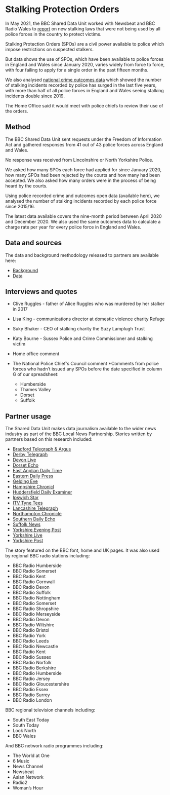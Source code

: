 # Stalking Protection Orders

In May 2021, the BBC Shared Data Unit worked with Newsbeat and BBC Radio Wales to [report](https://www.bbc.co.uk/news/uk-57384615) on new stalking laws that were not being used by all police forces in the country to protect victims. 

Stalking Protection Orders (SPOs) are a civil power available to police which impose restrictions on suspected stalkers. 

But data shows the use of SPOs, which have been available to police forces in England and Wales since January 2020, varies widely from force to force, with four failing to apply for a single order in the past fifteen months. 

We also analysed [national crime outcomes data](https://www.gov.uk/government/statistics/police-recorded-crime-open-data-tables) which showed the number of stalking incidents recorded by police has surged in the last five years, with more than half of all police forces in England and Wales seeing stalking incidents double since 2019.

The Home Office said it would meet with police chiefs to review their use of the orders.


## Method

The BBC Shared Data Unit sent requests under the Freedom of Information Act and gathered responses from 41 out of 43 police forces across England and Wales.

No response was received from Lincolnshire or North Yorkshire Police.

We asked how many SPOs each force had applied for since January 2020, how many SPOs had been rejected by the courts and how many had been accepted. We also asked how many orders were in the process of being heard by the courts.

Using police recorded crime and outcomes open data (available here), we analysed the number of stalking incidents recorded by each police force since 2015/16. 

The latest data available covers the nine-month period between April 2020 and December 2020. We also used the same outcomes data to calculate a charge rate per year for every police force in England and Wales.

## Data and sources

The data and background methodology released to partners are available here:

* [Background](https://docs.google.com/document/d/1Ccxn06JZIH4RMF-G1AYQ6eMiuhhPc77VZzTgA6XJeuQ/edit)
* [Data](https://docs.google.com/spreadsheets/u/1/d/1WKpziXxxfOuJ5B6lJ6pTfRqI0svZb-WCnjDNMFjuEn4/edit?usp=drive_web&ouid=106245216815731294258)


## Interviews and quotes

* Clive Ruggles - father of Alice Ruggles who was murdered by her stalker in 2017
* Lisa King - communications director at domestic violence charity Refuge
* Suky Bhaker - CEO of stalking charity the Suzy Lamplugh Trust
* Katy Bourne - Sussex Police and Crime Commissioner and stalking victim
* Home office comment
* The National Police Chief's Council comment
*Comments from police forces who hadn’t issued any SPOs before the date specified in column G of our spreadsheet:

  * Humberside
  * Thames Valley
  * Dorset
  * Suffolk

## Partner usage

The Shared Data Unit makes data journalism available to the wider news industry as part of the BBC Local News Partnership. Stories written by partners based on this research included:

* [Bradford Telegraph & Argus](https://www.thetelegraphandargus.co.uk/news/19376883.concerns-low-use-stalking-protection-orders-west-yorkshire/)
* [Derby Telegraph](https://www.derbytelegraph.co.uk/news/derbyshire-police-not-using-stalking-5523734)
* [Devon Live](https://www.devonlive.com/news/devon-news/police-could-better-help-increasing-5530766)
* [Dorset Echo](https://www.dorsetecho.co.uk/news/19372410.dorset-police-not-enough-protect-stalking-victims/)
* [East Anglian Daily Time](https://www.eadt.co.uk/news/crime/stalking-orders-issued-in-suffolk-8056668)
* [Eastern Daily Press](https://www.eadt.co.uk/news/crime/norfolk-police-ridiculous-failure-stalking-protection-orders-8060318)
* [Gelding Eye](https://www.gedlingeye.co.uk/nottinghamshire/stalking-incidents-rise-rapidly-across-notts/)
* [Hampshire Chronicl](https://www.hampshirechronicle.co.uk/news/crime/19372518.hampshire-police-fail-use-special-powers-crack-stalking/)
* [Huddersfield Daily Examiner](https://www.examinerlive.co.uk/news/local-news/reports-stalking-south-yorkshire-increased-20814113)
* [Ipswich Star](https://www.ipswichstar.co.uk/news/crime/stalking-orders-issued-in-suffolk-8056668)
* [ITV Tyne Tees](https://www.itv.com/news/tyne-tees/2021-06-15/north-east-police-forces-used-stalking-protection-orders-only-10-times-despite-incidents-rising)
* [Lancashire Telegraph](https://www.lancashiretelegraph.co.uk/news/19365965.lancashire-police-fail-use-legal-powers-2000-stalking-cases/?ref=rss)
* [Northampton Chronicle](https://www.northamptonchron.co.uk/news/crime/northamptonshire-police-has-used-new-power-to-protect-stalking-victims-just-once-amid-a-surge-in-offences-3275689)
* [Southern Daily Echo](https://www.dailyecho.co.uk/news/crime/19372136.hampshire-police-fail-use-special-powers-crack-stalking/)
* [Suffolk News](https://www.suffolknews.co.uk/ipswich/news/new-legal-power-to-protect-stalking-victims-not-used-once-by-9203262/)
* [Yorkshire Evening Post](https://www.yorkshireeveningpost.co.uk/news/crime/west-yorkshire-police-force-issue-just-three-stalking-protection-orders-despite-recording-more-than-3000-offences-3272767)
* [Yorkshire Live](https://www.examinerlive.co.uk/news/local-news/reports-stalking-south-yorkshire-increased-20814113)
* [Yorkshire Post](https://www.yorkshirepost.co.uk/news/crime/thousands-of-stalking-incidents-reported-to-yorkshire-police-last-year-but-only-small-handful-resulted-in-legal-protection-orders-3272732)

The story featured on the BBC font, home and UK pages. It was also used by regional BBC radio stations including:

* BBC Radio Humberside
* BBC Radio Somerset
* BBC Radio Kent
* BBC Radio Cornwall 
* BBC Radio Devon 
* BBC Radio Suffolk
* BBC Radio Nottingham
* BBC Radio Somerset
* BBC Radio Shropshire
* BBC Radio Merseyside
* BBC Radio Devon
* BBC Radio Wiltshire
* BBC Radio Bristol
* BBC Radio York
* BBC Radio Leeds
* BBC Radio Newcastle
* BBC Radio Kent 
* BBC Radio Sussex
* BBC Radio Norfolk
* BBC Radio Berkshire
* BBC Radio Humberside
* BBC Radio Jersey
* BBC Radio Gloucestershire
* BBC Radio Essex
* BBC Radio Surrey
* BBC Radio London

BBC regional television channels including:

* South East Today
* South Today
* Look North
* BBC Wales

And BBC network radio programmes including:

* The World at One
* 6 Music
* News Channel
* Newsbeat
* Asian Network
* Radio2
* Woman’s Hour










































